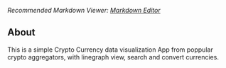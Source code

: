 ﻿*Recommended Markdown Viewer: [Markdown Editor](https://marketplace.visualstudio.com/items?itemName=MadsKristensen.MarkdownEditor2)*

## About

This is a simple Crypto Currency data visualization App from poppular crypto aggregators, with linegraph view, search and convert currencies.
